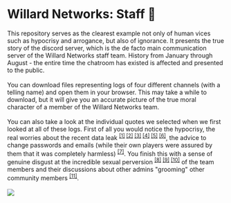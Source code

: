 # Willard Networks: Staff 🔞
This repository serves as the clearest example not only of human vices such as hypocrisy and arrogance, but also of ignorance. It presents the true story of the discord server, which is the de facto main communication server of the Willard Networks staff team. History from January through August - the entire time the chatroom has existed is affected and presented to the public.
\
\
You can download files representing logs of four different channels (with a telling name) and open them in your browser. This may take a while to download, but it will give you an accurate picture of the true moral character of a member of the Willard Networks team.
\
\
You can also take a look at the individual quotes we selected when we first looked at all of these logs. First of all you would notice the hypocrisy, the real worries about the recent data leak <sup>[[1]](https://github.com/lifestorm/wnstaff/blob/main/quotes/they-can-find-out.png) [[2]](https://github.com/lifestorm/wnstaff/blob/main/quotes/be-concerned.png) [[3]](https://github.com/lifestorm/wnstaff/blob/main/quotes/just-in-case-1.png) [[4]](https://github.com/lifestorm/wnstaff/blob/main/quotes/just-in-case-2.png) [[5]](https://github.com/lifestorm/wnstaff/blob/main/quotes/makes-sense-for-you-to-be-hella-worried.png) [[6]](https://github.com/lifestorm/wnstaff/blob/main/quotes/they-(atle)-are-trying-to-downplay-what-has-happened.png)</sup>, the advice to change passwords and emails (while their own players were assured by them that it was completely harmless) <sup>[[7]](https://github.com/lifestorm/wnstaff/blob/main/quotes/be-sure-to-change-your-email-and-password.png)</sup>. You finish this with a sense of genuine disgust at the incredible sexual perversion <sup>[[8]](https://github.com/lifestorm/wnstaff/blob/main/quotes/pervert.png) [[9]](https://github.com/lifestorm/wnstaff/blob/main/quotes/do-what-with-member.png) [[10]](https://github.com/lifestorm/wnstaff/blob/main/quotes/erm-what.png)</sup> of the team members and their discussions about other admins "grooming" other community members <sup>[[11]](https://github.com/lifestorm/wnstaff/blob/main/quotes/reece-groomed-rislov.png)</sup>.
\
\
![](https://github.com/user-attachments/assets/3f7c321d-8ae3-4d16-b3fc-80d2c4a915f6)
